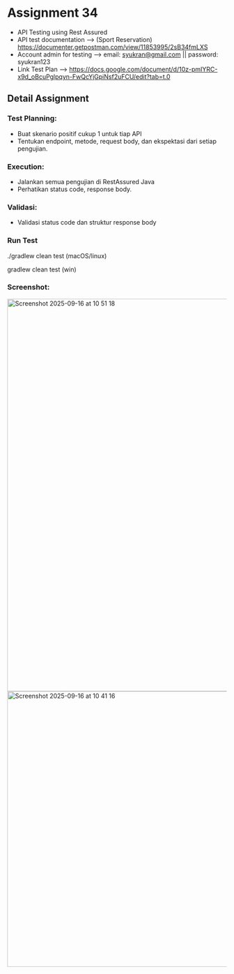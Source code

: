 # Assignment 34 
* API Testing using Rest Assured
* API test documentation --> (Sport Reservation) https://documenter.getpostman.com/view/11853995/2sB34fmLXS
* Account admin for testing --> email: syukran@gmail.com || password: syukran123
* Link Test Plan --> https://docs.google.com/document/d/10z-pmIYRC-x9d_oBcuPglpqyn-FwQcYjGpiNsf2uFCU/edit?tab=t.0

## Detail Assignment
### Test Planning:
* Buat skenario positif cukup 1 untuk tiap API
* Tentukan endpoint, metode, request body, dan ekspektasi dari setiap pengujian.
### Execution:
* Jalankan semua pengujian di RestAssured Java
* Perhatikan status code, response body.
### Validasi:
* Validasi status code dan struktur response body

### Run Test

./gradlew clean test (macOS/linux)

gradlew clean test (win)

### Screenshot:
<img width="1440" height="900" alt="Screenshot 2025-09-16 at 10 51 18" src="https://github.com/user-attachments/assets/79f5b30d-9694-4152-96c2-99fceb01ce1d" />

<img width="1378" height="632" alt="Screenshot 2025-09-16 at 10 41 16" src="https://github.com/user-attachments/assets/217a5ae3-99f5-44d4-8ae7-8d6db5f07c23" />





